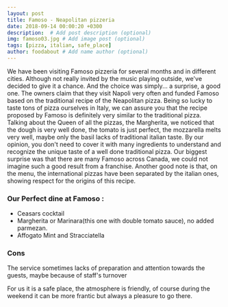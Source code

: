 ```yaml
---
layout: post
title: Famoso - Neapolitan pizzeria
date: 2018-09-14 00:00:20 +0300
description:  # Add post description (optional)
img: famoso03.jpg # Add image post (optional)
tags: [pizza, italian, safe_place]
author: foodabout # Add name author (optional)
---
```


We have been visiting Famoso pizzeria for several months and in different cities.
Although not really invited by the music playing outside, we've decided to give it a chance. And the choice was simply... a surprise, a good one.
The owners claim that they visit Napoli very often and funded Famoso based on the traditional recipe of the Neapolitan pizza.
Being so lucky to taste tons of pizza ourselves in Italy, we can assure you that the recipe proposed by Famoso is definitely very similar to the traditional pizza.
Talking about the Queen of all the pizzas, the Margherita, we noticed that the dough is very well done, the tomato is just perfect, the mozzarella melts very well, maybe only the basil lacks of traditional italian taste.
By our opinion, you don't need to cover it with many ingredients to understand and recognize the unique taste of a well done traditional pizza.
Our biggest surprise was that there are many Famoso across Canada, we could not imagine such a good result from a franchise.
Another good note is that, on the menu, the international pizzas have been separated by the italian ones, showing respect for the origins of this recipe.
 
### Our Perfect dine at Famoso :
- Ceasars cocktail
- Margherita or Marinara(this one with double tomato sauce), no added parmezan.
- Affogato Mint and Stracciatella

### Cons
The service sometimes lacks of preparation and attention towards the guests, maybe because of staff's turnover

For us it is a safe place, the atmosphere is friendly, of course during the weekend it can be more frantic but always a pleasure to go there.  


